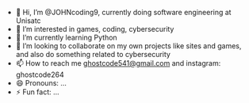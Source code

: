 - 👋 Hi, I’m @JOHNcoding9, currently doing software engineering at Unisatc
- 👀 I’m interested in games, coding, cybersecurity
- 🌱 I’m currently learning Python
- 💞️ I’m looking to collaborate on my own projects like sites and games, and also do something related to cybersecurity
- 📫 How to reach me  ghostcode541@gmail.com and instagram: ghostcode264
- 😄 Pronouns: ...
- ⚡ Fun fact: ...

<!---
JOHNcoding9/JOHNcoding9 is a ✨ special ✨ repository because its `README.md` (this file) appears on your GitHub profile.
You can click the Preview link to take a look at your changes.
--->
